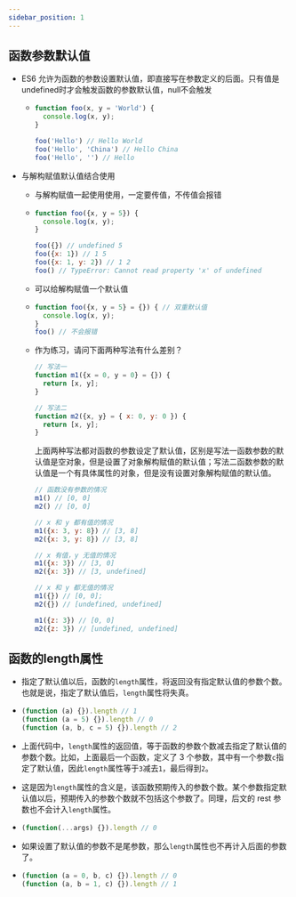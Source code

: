 ```yaml
---
sidebar_position: 1
---
```


## 函数参数默认值

- ES6 允许为函数的参数设置默认值，即直接写在参数定义的后面。只有值是undefined时才会触发函数的参数默认值，null不会触发

  - ```js
    function foo(x, y = 'World') {
      console.log(x, y);
    }
    
    foo('Hello') // Hello World
    foo('Hello', 'China') // Hello China
    foo('Hello', '') // Hello
    ```

- 与解构赋值默认值结合使用

  - 与解构赋值一起使用使用，一定要传值，不传值会报错

  - ```js
    function foo({x, y = 5}) {
      console.log(x, y);
    }
    
    foo({}) // undefined 5
    foo({x: 1}) // 1 5
    foo({x: 1, y: 2}) // 1 2
    foo() // TypeError: Cannot read property 'x' of undefined
    ```

  - 可以给解构赋值一个默认值

  - ```js
    function foo({x, y = 5} = {}) { // 双重默认值
      console.log(x, y);
    }
    foo() // 不会报错
    ```

  - 作为练习，请问下面两种写法有什么差别？

    ```javascript
    // 写法一
    function m1({x = 0, y = 0} = {}) {
      return [x, y];
    }
    
    // 写法二
    function m2({x, y} = { x: 0, y: 0 }) {
      return [x, y];
    }
    ```

    上面两种写法都对函数的参数设定了默认值，区别是写法一函数参数的默认值是空对象，但是设置了对象解构赋值的默认值；写法二函数参数的默认值是一个有具体属性的对象，但是没有设置对象解构赋值的默认值。

    ```javascript
    // 函数没有参数的情况
    m1() // [0, 0]
    m2() // [0, 0]
    
    // x 和 y 都有值的情况
    m1({x: 3, y: 8}) // [3, 8]
    m2({x: 3, y: 8}) // [3, 8]
    
    // x 有值，y 无值的情况
    m1({x: 3}) // [3, 0]
    m2({x: 3}) // [3, undefined]
    
    // x 和 y 都无值的情况
    m1({}) // [0, 0];
    m2({}) // [undefined, undefined]
    
    m1({z: 3}) // [0, 0]
    m2({z: 3}) // [undefined, undefined]
    ```

## 函数的length属性

- 指定了默认值以后，函数的`length`属性，将返回没有指定默认值的参数个数。也就是说，指定了默认值后，`length`属性将失真。

- ```js
  (function (a) {}).length // 1
  (function (a = 5) {}).length // 0
  (function (a, b, c = 5) {}).length // 2
  ```

- 上面代码中，`length`属性的返回值，等于函数的参数个数减去指定了默认值的参数个数。比如，上面最后一个函数，定义了 3 个参数，其中有一个参数`c`指定了默认值，因此`length`属性等于`3`减去`1`，最后得到`2`。

- 这是因为`length`属性的含义是，该函数预期传入的参数个数。某个参数指定默认值以后，预期传入的参数个数就不包括这个参数了。同理，后文的 rest 参数也不会计入`length`属性。

- ```js
  (function(...args) {}).length // 0
  ```

- 如果设置了默认值的参数不是尾参数，那么`length`属性也不再计入后面的参数了。

- ```js
  (function (a = 0, b, c) {}).length // 0
  (function (a, b = 1, c) {}).length // 1
  ```
